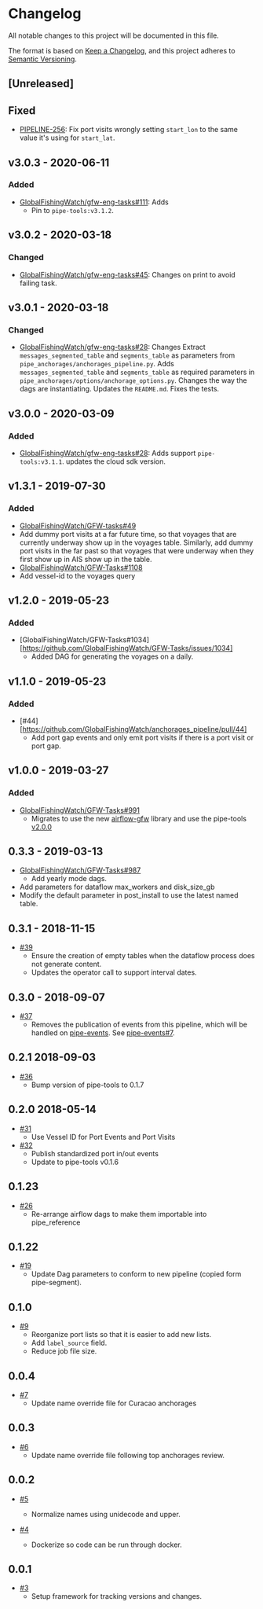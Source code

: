 # Changelog

All notable changes to this project will be documented in this file.

The format is based on [Keep a
Changelog](https://keepachangelog.com/en/1.0.0/), and this project adheres to
[Semantic Versioning](https://semver.org/spec/v2.0.0.html).

## [Unreleased]

## Fixed

* [PIPELINE-256](https://globalfishingwatch.atlassian.net/browse/PIPELINE-256):
  Fix port visits wrongly setting `start_lon` to the same value it's using for
  `start_lat`.

## v3.0.3 - 2020-06-11

### Added

* [GlobalFishingWatch/gfw-eng-tasks#111](https://github.com/GlobalFishingWatch/gfw-eng-tasks/issues/111): Adds
  * Pin to `pipe-tools:v3.1.2`.

## v3.0.2 - 2020-03-18

### Changed

* [GlobalFishingWatch/gfw-eng-tasks#45](https://github.com/GlobalFishingWatch/gfw-eng-tasks/issues/45): Changes
    on print to avoid failing task.

## v3.0.1 - 2020-03-18

### Changed

* [GlobalFishingWatch/gfw-eng-tasks#28](https://github.com/GlobalFishingWatch/gfw-eng-tasks/issues/28): Changes
    Extract `messages_segmented_table` and `segments_table` as parameters from `pipe_anchorages/anchorages_pipeline.py`. 
    Adds `messages_segmented_table` and `segments_table` as required parameters in `pipe_anchorages/options/anchorage_options.py`.
    Changes the way the dags are instantiating.
    Updates the `README.md`.
    Fixes the tests.

## v3.0.0 - 2020-03-09

### Added

* [GlobalFishingWatch/gfw-eng-tasks#28](https://github.com/GlobalFishingWatch/gfw-eng-tasks/issues/28): Adds
    support `pipe-tools:v3.1.1`.
    updates the cloud sdk version.

## v1.3.1 - 2019-07-30

### Added

* [GlobalFishingWatch/GFW-tasks#49](https://github.com/GlobalFishingWatch/anchorages_pipeline/pull/49)
 * Add dummy port visits at a far future time, so that voyages that are currently underway show up in the voyages table. Similarly, add dummy port visits in the
far past so that voyages that were underway when they first show up in AIS show up in the table.
* [GlobalFishingWatch/GFW-Tasks#1108](https://github.com/GlobalFishingWatch/GFW-Tasks/issues/1108) 
 * Add vessel-id to the voyages query

## v1.2.0 - 2019-05-23

### Added

* [GlobalFishingWatch/GFW-Tasks#1034][https://github.com/GlobalFishingWatch/GFW-Tasks/issues/1034]
  * Added DAG for generating the voyages on a daily.

## v1.1.0 - 2019-05-23

### Added

* [#44][https://github.com/GlobalFishingWatch/anchorages_pipeline/pull/44]
  * Add port gap events and only emit port visits if there is a port visit
    or port gap.

## v1.0.0 - 2019-03-27

### Added

* [GlobalFishingWatch/GFW-Tasks#991](https://github.com/GlobalFishingWatch/GFW-Tasks/issues/991)
   * Migrates to use the new [airflow-gfw](https://github.com/GlobalFishingWatch/airflow-gfw) library and use the pipe-tools [v2.0.0](https://github.com/GlobalFishingWatch/pipe-tools/releases/tag/v2.0.0)

## 0.3.3 - 2019-03-13

* [GlobalFishingWatch/GFW-Tasks#987](https://github.com/GlobalFishingWatch/GFW-Tasks/issues/987)
  * Add yearly mode dags.
* Add parameters for dataflow max_workers and disk_size_gb  
* Modify the default parameter in post_install to use the latest named table.

## 0.3.1 - 2018-11-15

* [#39](https://github.com/GlobalFishingWatch/anchorages_pipeline/pull/39)
  * Ensure the creation of empty tables when the dataflow process does not generate content.
  * Updates the operator call to support interval dates.

## 0.3.0 - 2018-09-07

* [#37](https://github.com/GlobalFishingWatch/anchorages_pipeline/pull/37)
  * Removes the publication of events from this pipeline, which will be handled on [pipe-events](https://github.com/globalfishingwatch/pipe-events). See [pipe-events#7](https://github.com/GlobalFishingWatch/pipe-events/pull/7).

## 0.2.1 2018-09-03

* [#36](https://github.com/GlobalFishingWatch/anchorages_pipeline/pull/36)
  * Bump version of pipe-tools to 0.1.7

## 0.2.0  2018-05-14

* [#31](https://github.com/GlobalFishingWatch/anchorages_pipeline/pull/31)
  * Use Vessel ID for Port Events and Port Visits
* [#32](https://github.com/GlobalFishingWatch/anchorages_pipeline/pull/32)
  * Publish standardized port in/out events
  * Update to pipe-tools v0.1.6  

## 0.1.23

* [#26](https://github.com/GlobalFishingWatch/anchorages_pipeline/pull/26)
  * Re-arrange airflow dags to make them importable into pipe_reference

## 0.1.22

* [#19](https://github.com/GlobalFishingWatch/anchorages_pipeline/pull/19)
  * Update Dag parameters to conform to new pipeline (copied form pipe-segment).

## 0.1.0

* [#9](https://github.com/GlobalFishingWatch/anchorages_pipeline/pull/9)
  * Reorganize port lists so that it is easier to add new lists.
  * Add `label_source` field.
  * Reduce job file size.

## 0.0.4

* [#7](https://github.com/GlobalFishingWatch/anchorages_pipeline/pull/7)
  * Update name override file for Curacao anchorages

## 0.0.3

* [#6](https://github.com/GlobalFishingWatch/anchorages_pipeline/pull/6)
  * Update name override file following top anchorages review.

## 0.0.2

* [#5](https://github.com/GlobalFishingWatch/anchorages_pipeline/pull/5)
  * Normalize names using unidecode and upper.

* [#4](https://github.com/GlobalFishingWatch/anchorages_pipeline/pull/4)
  * Dockerize so code can be run through docker.

## 0.0.1

* [#3](https://github.com/GlobalFishingWatch/anchorages_pipeline/pull/3)
  * Setup framework for tracking versions and changes.
